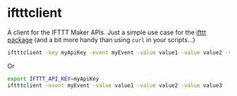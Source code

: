 # iftttclient
A client for the IFTTT Maker APIs. Just a simple use case for the [ifttt package](https://github.com/lorenzobenvenuti/ifttt) (and a bit more handy than using `curl` in your scripts...)

```bash
iftttclient -key myApiKey -event myEvent -value value1 -value value2 -value value3
```

Or 

```bash
export IFTTT_API_KEY=myApiKey 
iftttclient -event myEvent -value value1 -value value2 -value value3
```
